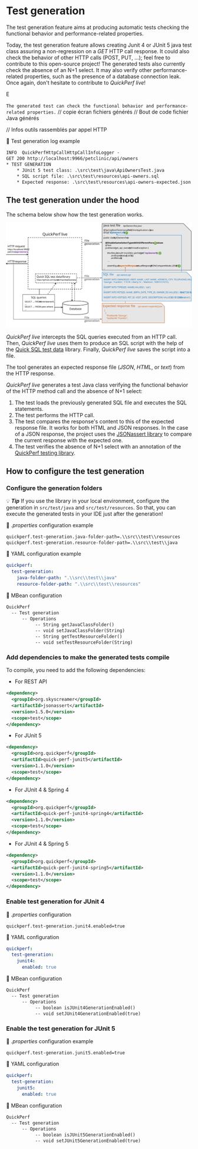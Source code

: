 # Test generation

The test generation feature aims at producing automatic tests checking the functional behavior and performance-related properties.

Today, the test generation feature allows creating Junit 4 or JUnit 5 java test class assuring a non-regression on a _GET_ HTTP call response. It could also check the behavior of other HTTP calls (POST, PUT, ...); feel free to contribute to this open-source project! 
The generated tests also currently check the absence of an N+1 select. It may also verify other performance-related properties, such as the presence of a database connection leak. Once again, don't hesitate to contribute to _QuickPerf live_!

E

`
The generated test can check the functional behavior and performance-related properties.
`
// copie écran fichiers générés
// Bout de code fichier Java générés

// Infos outils rassemblés par appel HTTP

:mag_right: Test generation log example
```
INFO  QuickPerfHttpCallHttpCallInfoLogger - 
GET 200 http://localhost:9966/petclinic/api/owners
* TEST GENERATION
	* JUnit 5 test class: .\src\test\java\ApiOwnersTest.java
	* SQL script file: .\src\test\resources\api-owners.sql
	* Expected response: .\src\test\resources\api-owners-expected.json
```

## The test generation under the hood

The schema below show how the test generation works.

![Test generation schema](./test_generation_schema.svg)

_QuickPerf live_ intercepts the SQL queries executed from an HTTP call. Then, _QuickPerf live_ uses them to produce an SQL script with the help of  the [Quick SQL test data](https://github.com/quick-perf/quick-sql-test-data) library. Finally, _QuickPerf live_ saves the script into a file.
 
The tool generates an expected response file (_JSON_, _HTML_, or _text_) from the HTTP response.

_QuickPerf live_ generates a test Java class verifying the functional behavior of the HTTP method call and the absence of N+1 select:
1. The test loads the previously generated SQL file and executes the SQL statements.
2. The test performs the HTTP call.
3. The test compares the response's content to this of the expected response file. It works for both HTML and JSON responses. In the case of a JSON response, the project uses the [JSONassert library](https://github.com/skyscreamer/JSONassert) to compare the current response with the expected one. 
5. The test verifies the absence of N+1 select with an annotation of the [QuickPerf testing library](https://github.com/quick-perf/quickperf).

## How to configure the test generation

### Configure the generation folders

💡 ***Tip*** 
If you use the library in your local environment, configure the generation in ```src/test/java``` and ```src/test/resources```. So that, you can execute the generated tests in your IDE just after the generation!

:wrench: _.properties_ configuration example
```properties
quickperf.test-generation.java-folder-path=.\\src\\test\\resources
quickperf.test-generation.resource-folder-path=.\\src\\test\\java
```

:wrench: YAML configuration example
```yaml
quickperf:
  test-generation:
    java-folder-path: ".\\src\\test\\java"
    resource-folder-path: ".\\src\\test\\resources"
```

:wrench: MBean configuration
```
QuickPerf
  -- Test generation
      -- Operations
           -- String getJavaClassFolder()
           -- void setJavaClassFolder(String)
           -- String getTestResourceFolder()
           -- void setTestResourceFolder(String)
```

### Add dependencies to make the generated tests compile

To compile, you need to add the following dependencies:
* For REST API
```xml
<dependency>
  <groupId>org.skyscreamer</groupId>
  <artifactId>jsonassert</artifactId>
  <version>1.5.0</version>
  <scope>test</scope>
</dependency>
```

* For JUnit 5
```xml
<dependency>
  <groupId>org.quickperf</groupId>
  <artifactId>quick-perf-junit5</artifactId>
  <version>1.1.0</version>
  <scope>test</scope>
</dependency>
```

* For JUnit 4 & Spring 4
```xml
<dependency>
  <groupId>org.quickperf</groupId>
  <artifactId>quick-perf-junit4-spring4</artifactId>
  <version>1.1.0</version>
  <scope>test</scope>
</dependency>
```
* For JUnit 4 & Spring 5
```xml
<dependency>
  <groupId>org.quickperf</groupId>
  <artifactId>quick-perf-junit4-spring5</artifactId>
  <version>1.1.0</version>
  <scope>test</scope>
</dependency>
```

### Enable test generation for JUnit 4

:wrench: _.properties_ configuration
```properties
quickperf.test-generation.junit4.enabled=true
```

:wrench: YAML configuration
```yaml
quickperf:
  test-generation:
    junit4:
      enabled: true
```

:wrench: MBean configuration
```
QuickPerf
  -- Test generation
      -- Operations
           -- boolean isJUnit4GenerationEnabled()
           -- void setJUnit4GenerationEnabled(true)
```

### Enable the test generation for JUnit 5

:wrench: _.properties_ configuration example
```properties
quickperf.test-generation.junit5.enabled=true
```

:wrench: YAML configuration
```yaml
quickperf:
  test-generation:
    junit5:
      enabled: true
```

:wrench: MBean configuration
```
QuickPerf
  -- Test generation
      -- Operations
           -- boolean isJUnit5GenerationEnabled()
           -- void setJUnit5GenerationEnabled(true)
```

